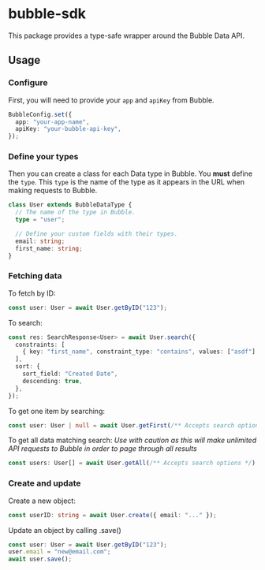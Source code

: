 # bubble-sdk

This package provides a type-safe wrapper around the Bubble Data API.

## Usage

### Configure

First, you will need to provide your `app` and `apiKey` from Bubble.

```ts
BubbleConfig.set({
  app: "your-app-name",
  apiKey: "your-bubble-api-key",
});
```

### Define your types

Then you can create a class for each Data type in Bubble. You **must** define the `type`. This `type` is the name of the type as it appears in the URL when making requests to Bubble.

```ts
class User extends BubbleDataType {
  // The name of the type in Bubble.
  type = "user";

  // Define your custom fields with their types.
  email: string;
  first_name: string;
}
```

### Fetching data

To fetch by ID:

```ts
const user: User = await User.getByID("123");
```

To search:

```ts
const res: SearchResponse<User> = await User.search({
  constraints: [
    { key: "first_name", constraint_type: "contains", values: ["asdf"] },
  ],
  sort: {
    sort_field: "Created Date",
    descending: true,
  },
});
```

To get one item by searching:

```ts
const user: User | null = await User.getFirst(/** Accepts search options */);
```

To get all data matching search:
_Use with caution as this will make unlimited API requests to Bubble in order to page through all results_

```ts
const users: User[] = await User.getAll(/** Accepts search options */);
```

### Create and update

Create a new object:

```ts
const userID: string = await User.create({ email: "..." });
```

Update an object by calling .save()

```ts
const user: User = await User.getByID("123");
user.email = "new@email.com";
await user.save();
```
